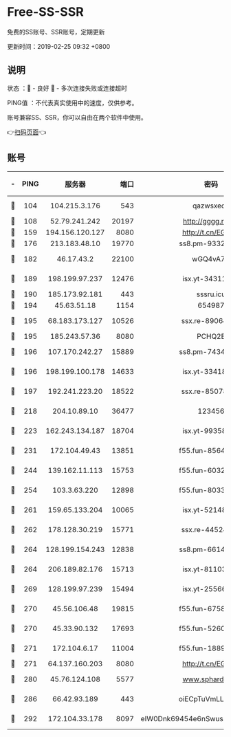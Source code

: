 # Free-SS-SSR

免费的SS账号、SSR账号，定期更新

更新时间：2019-02-25 09:32 +0800

## 说明

状态     ：🙂 - 良好 🙁 - 多次连接失败或连接超时

PING值   ：不代表真实使用中的速度，仅供参考。

账号兼容SS、SSR，你可以自由在两个软件中使用。

👉[扫码页面](https://liesauer.github.io/free-ss-ssr.github.io/)👈

## 账号

|-|PING|服务器|端口|密码|加密方式|区域|
|:----:|:----:|:-----:|-----:|:----:|:----:|:----:|
|🙂|104|104.215.3.176|543|qazwsxedc|aes-256-gcm|JP|
|🙂|108|52.79.241.242|20197|http://gggg.rocks|chacha20|KR|
|🙂|159|194.156.120.127|8080|http://t.cn/EGJIyrl|rc4-md5|RU|
|🙂|176|213.183.48.10|19770|ss8.pm-93323963|rc4-md5|RU|
|🙂|182|46.17.43.2|22100|wGQ4vA7D|aes-256-gcm|RU|
|🙂|189|198.199.97.237|12476|isx.yt-34311364|aes-256-cfb|US|
|🙂|190|185.173.92.181|443|sssru.icu|rc4-md5|RU|
|🙂|194|45.63.51.18|1154|654987|chacha20|US|
|🙂|195|68.183.173.127|10526|ssx.re-89064823|aes-256-cfb|US|
|🙂|195|185.243.57.36|8080|PCHQ2E|rc4-md5|US|
|🙂|196|107.170.242.27|15889|ss8.pm-74341344|aes-256-cfb|US|
|🙂|196|198.199.100.178|14633|isx.yt-33418076|aes-256-cfb|US|
|🙂|197|192.241.223.20|18522|ssx.re-85078137|aes-256-cfb|US|
|🙂|218|204.10.89.10|36477|123456|aes-256-cfb|US|
|🙂|223|162.243.134.187|18704|isx.yt-99358628|aes-256-cfb|US|
|🙂|231|172.104.49.43|13851|f55.fun-85640290|aes-256-cfb|SG|
|🙂|244|139.162.11.113|15753|f55.fun-60326778|aes-256-cfb|SG|
|🙂|254|103.3.63.220|12898|f55.fun-80336552|aes-256-cfb|SG|
|🙂|261|159.65.133.204|10065|isx.yt-52148162|aes-256-cfb|SG|
|🙂|262|178.128.30.219|15771|ssx.re-44524378|aes-256-cfb|SG|
|🙂|264|128.199.154.243|12838|ss8.pm-66149074|aes-256-cfb|SG|
|🙂|264|206.189.82.176|15713|isx.yt-81103224|aes-256-cfb|SG|
|🙂|269|128.199.97.239|15494|isx.yt-25566417|aes-256-cfb|SG|
|🙂|270|45.56.106.48|19815|f55.fun-67580626|aes-256-cfb|US|
|🙂|270|45.33.90.132|17693|f55.fun-52609109|aes-256-cfb|US|
|🙂|271|172.104.6.17|11004|f55.fun-18893031|aes-256-cfb|US|
|🙂|271|64.137.160.203|8080|http://t.cn/EGJIyrl|rc4-md5|CA|
|🙂|280|45.76.124.108|5577|www.sphard.com|aes-256-cfb|AU|
|🙂|286|66.42.93.189|443|oiECpTuVmLLxk4Ts|aes-256-cfb|US|
|🙂|292|172.104.33.178|8097|eIW0Dnk69454e6nSwuspv9DmS201tQ0D|aes-256-cfb|SG|
